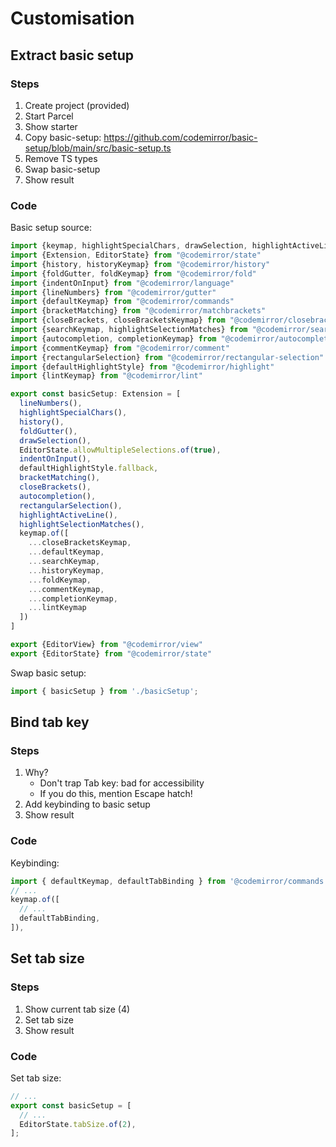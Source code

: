 # Customisation

## Extract basic setup
### Steps
1. Create project (provided)
1. Start Parcel
1. Show starter
1. Copy basic-setup: https://github.com/codemirror/basic-setup/blob/main/src/basic-setup.ts
1. Remove TS types
1. Swap basic-setup
1. Show result

### Code
Basic setup source:
```js
import {keymap, highlightSpecialChars, drawSelection, highlightActiveLine} from "@codemirror/view"
import {Extension, EditorState} from "@codemirror/state"
import {history, historyKeymap} from "@codemirror/history"
import {foldGutter, foldKeymap} from "@codemirror/fold"
import {indentOnInput} from "@codemirror/language"
import {lineNumbers} from "@codemirror/gutter"
import {defaultKeymap} from "@codemirror/commands"
import {bracketMatching} from "@codemirror/matchbrackets"
import {closeBrackets, closeBracketsKeymap} from "@codemirror/closebrackets"
import {searchKeymap, highlightSelectionMatches} from "@codemirror/search"
import {autocompletion, completionKeymap} from "@codemirror/autocomplete"
import {commentKeymap} from "@codemirror/comment"
import {rectangularSelection} from "@codemirror/rectangular-selection"
import {defaultHighlightStyle} from "@codemirror/highlight"
import {lintKeymap} from "@codemirror/lint"

export const basicSetup: Extension = [
  lineNumbers(),
  highlightSpecialChars(),
  history(),
  foldGutter(),
  drawSelection(),
  EditorState.allowMultipleSelections.of(true),
  indentOnInput(),
  defaultHighlightStyle.fallback,
  bracketMatching(),
  closeBrackets(),
  autocompletion(),
  rectangularSelection(),
  highlightActiveLine(),
  highlightSelectionMatches(),
  keymap.of([
    ...closeBracketsKeymap,
    ...defaultKeymap,
    ...searchKeymap,
    ...historyKeymap,
    ...foldKeymap,
    ...commentKeymap,
    ...completionKeymap,
    ...lintKeymap
  ])
]

export {EditorView} from "@codemirror/view"
export {EditorState} from "@codemirror/state"
```

Swap basic setup:
```js
import { basicSetup } from './basicSetup';
```

## Bind tab key
### Steps
1. Why?
    - Don't trap Tab key: bad for accessibility
    - If you do this, mention Escape hatch!
1. Add keybinding to basic setup
1. Show result

### Code
Keybinding:
```js
import { defaultKeymap, defaultTabBinding } from '@codemirror/commands';
// ...
keymap.of([
  // ...
  defaultTabBinding,
]),
```

## Set tab size
### Steps
1. Show current tab size (4)
1. Set tab size
1. Show result

### Code
Set tab size:
```js
// ...
export const basicSetup = [
  // ...
  EditorState.tabSize.of(2),
];
```